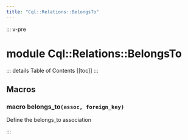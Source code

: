 ```yaml
---
title: "Cql::Relations::BelongsTo"
---
```


::: v-pre
# module Cql::Relations::BelongsTo



::: details Table of Contents
[[toc]]
:::






## Macros


### macro belongs_to`(assoc, foreign_key)`

Define the belongs_to association


:::